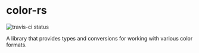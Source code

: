 color-rs
========

![travis-ci status](https://travis-ci.org/bjz/color-rs.svg?branch=master)

A library that provides types and conversions for working with various color formats.
